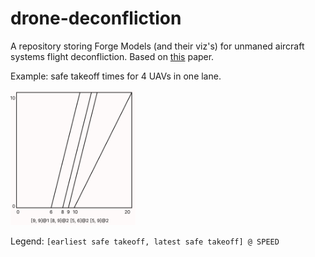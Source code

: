 # drone-deconfliction

A repository storing Forge Models (and their viz's) for unmaned aircraft systems flight deconfliction.
Based on [this](https://www-old.cs.utah.edu/docs/techreports/2020/pdf/UUCS-20-010.pdf) paper.


Example: safe takeoff times for 4 UAVs in one lane.

<img width="200px" src="example.png" />

Legend: `[earliest safe takeoff, latest safe takeoff] @ SPEED`

